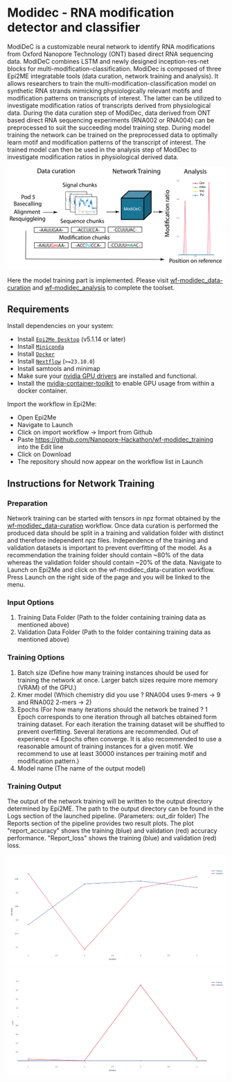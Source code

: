 # Modidec - RNA modification detector and classifier
ModiDeC is a customizable neural network to identify RNA modifications from Oxford Nanopore Technology (ONT) based direct RNA sequencing data. ModiDeC combines LSTM and newly designed inception-res-net blocks for multi-modification-classification. ModiDec is composed of three Epi2ME integratable tools (data curation, network training and analysis). It allows researchers to train the multi-modification-classification model on synthetic RNA strands mimicking physiologically relevant motifs and modification patterns on transcripts of interest. The latter can be utilized to investigate modification ratios of transcripts derived from physiological data. During the data curation step of ModiDec, data derived from ONT based direct RNA sequencing experiments (RNA002 or RNA004) can be preprocessed to suit the succeeding model training step. During model training the network can be trained on the preprocessed data to optimally learn motif and modification patterns of the transcript of interest. The trained model can then be used in the analysis step of ModiDec to investigate modification ratios in physiological derived data.

![Modidec schema](./figures/ModiDec_Epi2ME_schema.png)

Here the model training part is implemented. Please visit [wf-modidec_data-curation](https://github.com/Nanopore-Hackathon/wf-modidec-data_curation) and [wf-modidec_analysis](https://github.com/Nanopore-Hackathon/wf-modidec_analysis) to complete the toolset. 

## Requirements

Install dependencies on your system:
   -  Install [`Epi2Me Desktop`](https://labs.epi2me.io) (v5.1.14 or later)
   -  Install [`Miniconda`](https://conda.io/miniconda.html)
   -  Install [`Docker`](https://conda.io/miniconda.html)
   -  Install [`Nextflow`](https://www.nextflow.io/docs/latest/getstarted.html#installation) (`>=23.10.0`)
   -  Install samtools and minimap
   -  Make sure your [nvidia GPU drivers](https://docs.nvidia.com/datacenter/tesla/driver-installation-guide/#ubuntu-installation) are installed and functional.
   -  Install the [nvidia-container-toolkit](https://docs.nvidia.com/datacenter/cloud-native/container-toolkit/latest/install-guide.html) to enable GPU usage from within a docker container. 

Import the workflow in Epi2Me:
   -  Open Epi2Me
   -  Navigate to Launch
   -  Click on import workflow -> Import from Github
   -  Paste https://github.com/Nanopore-Hackathon/wf-modidec_training into the Edit line
   -  Click on Download
   -  The repository should now appear on the workflow list in Launch

## Instructions for Network Training

### Preparation
Network training can be started with tensors in npz format obtained by the [wf-modidec_data-curation](https://github.com/Nanopore-Hackathon/wf-modidec-data_curation) workflow. Once data curation is performed the produced data should be split in a training and validation folder with distinct and therefore independent npz files. Independence of the training and validation datasets is important to prevent overfitting of the model. As a recommendation the training folder should contain ~80% of the data whereas the validation folder should contain ~20% of the data. Navigate to Launch on Epi2Me and click on the wf-modidec_data-curation workflow. Press Launch on the right side of the page and you will be linked to the menu. 

### Input Options 
1. Training Data Folder (Path to the folder containing training data as mentioned above)
2. Validation Data Folder (Path to the folder containing training data as mentioned above)


### Training Options

1. Batch size (Define how many training instances should be used for training the network at once. Larger batch sizes require more memory (VRAM) of the GPU.)
2. Kmer model (Which chemistry did you use ? RNA004 uses 9-mers -> 9 and RNA002 2-mers -> 2)
3. Epochs (For how many iterations should the network be trained ? 1 Epoch corresponds to one iteration through all batches obtained form training dataset. For each iteration the training dataset will be shuffled to prevent overfitting. Several iterations are recommended. Out of experience ~4 Epochs often converge. It is also recommended to use a reasonable amount of training instances for a given motif. We recommend to use at least 30000 instances per training motif and modification pattern.)
4. Model name (The name of the output model)

### Training Output
The output of the network training will be written to the output directory determined by Epi2ME. The path to the output directory can be found in the Logs section of the launched pipeline. (Parameters: out_dir folder)
The Reports section of the pipeline provides two result plots. The plot "report_accuracy" shows the training (blue) and validation (red) accuracy performance. "Report_loss" shows the training (blue) and validation (red) loss.


![Modidec schema](./figures/example_accuracy_modidec_training.png)
![Modidec schema](./figures/example_loss_modidec_training.png)

